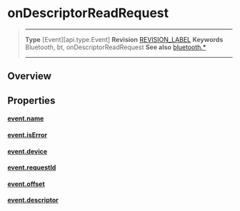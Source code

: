 # onDescriptorReadRequest

> --------------------- ------------------------------------------------------------------------------------------
> __Type__              [Event][api.type.Event]
> __Revision__          [REVISION_LABEL](REVISION_URL)
> __Keywords__          Bluetooth, bt, onDescriptorReadRequest
> __See also__          [bluetooth.*](/plugin.bluetooth.md)
> --------------------- ------------------------------------------------------------------------------------------

## Overview

## Properties

#### [event.name](/plugin.bluetooth.type.Server.event.onDescriptorReadRequest.name.md)

#### [event.isError](/plugin.bluetooth.type.Server.event.onDescriptorReadRequest.isError.md)

#### [event.device](/plugin.bluetooth.type.Server.event.onDescriptorReadRequest.device.md)

#### [event.requestId](/plugin.bluetooth.type.Server.event.onDescriptorReadRequest.requestId.md)

#### [event.offset](/plugin.bluetooth.type.Server.event.onDescriptorReadRequest.offset.md)

#### [event.descriptor](/plugin.bluetooth.type.Server.event.onDescriptorReadRequest.descriptor.md)